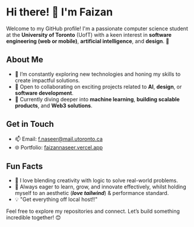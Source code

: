 # Hi there! 👋 I'm Faizan

Welcome to my GitHub profile! I'm a passionate computer science student at the **University of Toronto** (UofT) with a keen interest in **software engineering (web or mobile)**, **artificial intelligence**, and **design**. 🚀

## About Me
- 🌟 I’m constantly exploring new technologies and honing my skills to create impactful solutions.
- 🤝 Open to collaborating on exciting projects related to **AI**, **design**, or **software development**.
- 📖 Currently diving deeper into **machine learning**, **building scalable products**, and **Web3 solutions**.

## Get in Touch
- 📫 Email: [f.naseer@mail.utoronto.ca](mailto:f.naseer@mail.utoronto.ca)
- 🌐 Portfolio: [faizannaseer.vercel.app](https://faizannaseer.vercel.app)

## Fun Facts
- 🧠 I love blending creativity with logic to solve real-world problems.
- 🌱 Always eager to learn, grow, and innovate effectively, whilst holding myself to an aesthetic (***love tailwind***) & performance standard.
- 💡 "Get everything off local host!!"

Feel free to explore my repositories and connect. Let’s build something incredible together! 😊

<!---
faizannaseerr/faizannaseerr is a ✨ special ✨ repository because its `README.md` (this file) appears on your GitHub profile.
You can click the Preview link to take a look at your changes.
--->
